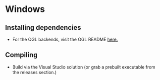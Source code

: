 # Windows

## Installing dependencies

* For the OGL backends, visit the OGL README [here.](../ogl/README.md)

## Compiling

* Build via the Visual Studio solution (or grab a prebuilt executable from the releases section.)
